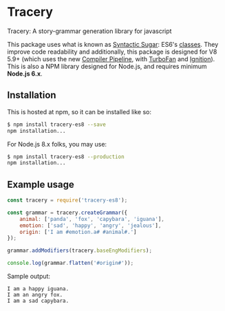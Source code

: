 # Tracery

Tracery: A story-grammar generation library for javascript

This package uses what is known as [Syntactic Sugar](https://en.wikipedia.org/wiki/Syntactic_sugar): ES6's [classes](https://developer.mozilla.org/en-US/docs/Web/JavaScript/Reference/Classes). They improve code readability and additionally, this package is designed for V8 5.9+ (which uses the new [Compiler Pipeline](https://en.wikipedia.org/wiki/Compiler), with [TurboFan](https://github.com/v8/v8/wiki/TurboFan) and [Ignition](https://github.com/v8/v8/wiki/Interpreter)). This is also a NPM library designed for Node.js, and requires minimum **Node.js 6.x**.

## Installation

This is hosted at npm, so it can be installed like so:

```bash
$ npm install tracery-es8 --save
npm installation...
```

For Node.js 8.x folks, you may use:

```bash
$ npm install tracery-es8 --production
npm installation...
```

## Example usage

```javascript
const tracery = require('tracery-es8');

const grammar = tracery.createGrammar({
    animal: ['panda', 'fox', 'capybara', 'iguana'],
    emotion: ['sad', 'happy', 'angry', 'jealous'],
    origin: ['I am #emotion.a# #animal#.']
});

grammar.addModifiers(tracery.baseEngModifiers);

console.log(grammar.flatten('#origin#'));
```

Sample output:

```plaintext
I am a happy iguana.
I am an angry fox.
I am a sad capybara.
```
